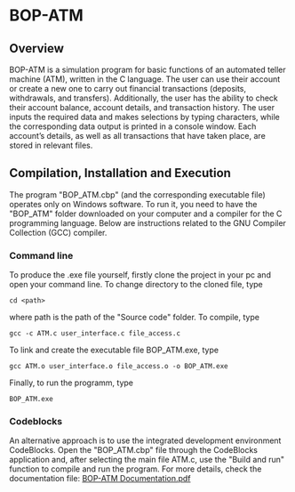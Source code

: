 # BOP-ATM
## Overview
BOP-ATM is a simulation program for basic functions of an automated teller machine (ATM), written in the C language. The user can use their account or create a new one to carry out financial transactions (deposits, withdrawals, and transfers). Additionally, the user has the ability to check their account balance, account details, and transaction history. The user inputs the required data and makes selections by typing characters, while the corresponding data output is printed in a console window. Each account’s details, as well as all transactions that have taken place, are stored in relevant files.
## Compilation, Installation and Execution 
The program "BOP_ATM.cbp" (and the corresponding executable file) operates only on Windows software. To run it, you need to have the "BOP_ATM" folder downloaded on your computer and a compiler for the C programming language. Below are instructions related to the GNU Compiler Collection (GCC) compiler.
### Command line
To produce the .exe file yourself, firstly clone the project in your pc and open your command line.
To change directory to the cloned file, type
```
cd <path>
```
where path is the path of the "Source code" folder. To compile, type
```
gcc -c ATM.c user_interface.c file_access.c
```
To link and create the executable file BOP_ATM.exe, type
```
gcc ATM.o user_interface.o file_access.o -o BOP_ATM.exe
```
Finally, to run the programm, type
```
BOP_ATM.exe
```
### Codeblocks
An alternative approach is to use the integrated development environment CodeBlocks. Open the "BOP_ATM.cbp" file through the CodeBlocks application and, after selecting the main file ATM.c, use the "Build and run" function to compile and run the program.
For more details, check the documentation file: [BOP-ATM Documentation.pdf](https://github.com/chrisflpd/BOP-ATM/blob/main/BOP-ATM%20Documentation.pdf)
